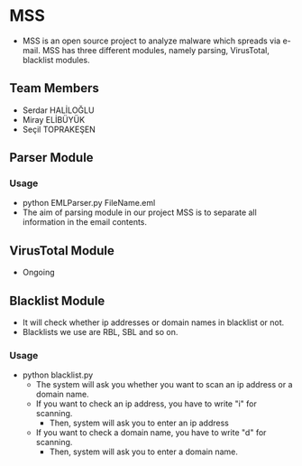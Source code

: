 # MSS
- MSS is an open source project to analyze malware which spreads via e-mail. MSS has three different modules, namely parsing, VirusTotal, blacklist modules.

## Team Members
   - Serdar HALİLOĞLU
   - Miray ELİBÜYÜK
   - Seçil TOPRAKEŞEN

## Parser Module

### Usage

- python EMLParser.py FileName.eml
- The aim of parsing module in our project MSS is to separate all information in the email contents.

## VirusTotal Module
- Ongoing

## Blacklist Module
- It will check whether ip addresses or domain names in blacklist or not.
- Blacklists we use are RBL, SBL and so on.

### Usage
- python blacklist.py 
   - The system will ask you whether you want to scan an ip address or a domain name.
    - If you want to check an ip address, you have to write "i" for scanning.
      - Then, system will ask you to enter an ip address
    - If you want to check a domain name, you have to write "d" for scanning.
      - Then, system will ask you to enter a domain name.
